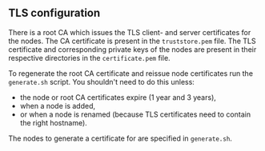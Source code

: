 ## TLS configuration
There is a root CA which issues the TLS client- and server certificates for the nodes. The CA certificate is present
in the `truststore.pem` file. The TLS certificate and corresponding private keys of the nodes are present in their
respective directories in the `certificate.pem` file.

To regenerate the root CA certificate and reissue node certificates run the `generate.sh` script. You shouldn't need
to do this unless:

* the node or root CA certificates expire (1 year and 3 years),
* when a node is added,
* or when a node is renamed (because TLS certificates need to contain the right hostname).

The nodes to generate a certificate for are specified in `generate.sh`.